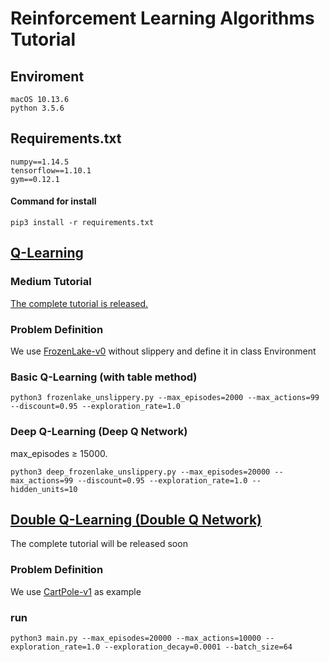 
# Reinforcement Learning Algorithms Tutorial

## Enviroment
```
macOS 10.13.6
python 3.5.6
```

## Requirements.txt
```
numpy==1.14.5
tensorflow==1.10.1
gym==0.12.1
```
#### Command for install
```
pip3 install -r requirements.txt
```

## [Q-Learning](https://github.com/Amber0914/Reinforcement_Learning_Algorithms/tree/master/Q-Learning)
### Medium Tutorial
[The complete tutorial is released.](https://medium.com/@qempsil0914/zero-to-one-deep-q-learning-part1-basic-introduction-and-implementation-bb7602b55a2c)

### Problem Definition
We use [FrozenLake-v0](https://gym.openai.com/envs/FrozenLake-v0/) without slippery and define it in class Environment

### Basic Q-Learning (with table method)
```
python3 frozenlake_unslippery.py --max_episodes=2000 --max_actions=99 --discount=0.95 --exploration_rate=1.0
```

### Deep Q-Learning (Deep Q Network) 
max_episodes ≥ 15000.
```
python3 deep_frozenlake_unslippery.py --max_episodes=20000 --max_actions=99 --discount=0.95 --exploration_rate=1.0 --hidden_units=10
```

## [Double Q-Learning (Double Q Network)](https://github.com/Amber0914/Reinforcement_Learning_Algorithms/tree/master/Double-Q-Learning)
The complete tutorial will be released soon

### Problem Definition
We use [CartPole-v1](https://gym.openai.com/envs/CartPole-v1/) as example

### run 
```
python3 main.py --max_episodes=20000 --max_actions=10000 --exploration_rate=1.0 --exploration_decay=0.0001 --batch_size=64
```
